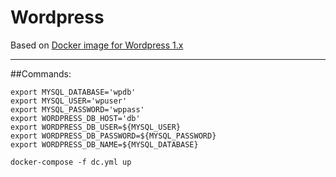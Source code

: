 # Wordpress

Based on [Docker image for Wordpress 1.x](https://hub.docker.com/_/wordpress)



------------------------------------------------------------------------------

##Commands:

~~~
export MYSQL_DATABASE='wpdb'
export MYSQL_USER='wpuser'
export MYSQL_PASSWORD='wppass'
export WORDPRESS_DB_HOST='db'
export WORDPRESS_DB_USER=${MYSQL_USER}
export WORDPRESS_DB_PASSWORD=${MYSQL_PASSWORD}
export WORDPRESS_DB_NAME=${MYSQL_DATABASE}

docker-compose -f dc.yml up

~~~
